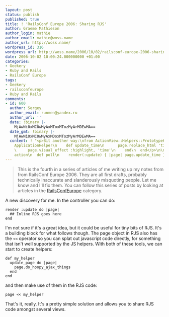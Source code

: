 ```yaml
---
layout: post
status: publish
published: true
title: ! 'RailsConf Europe 2006: Sharing RJS'
author: Graeme Mathieson
author_login: mathie
author_email: mathie@woss.name
author_url: http://woss.name/
wordpress_id: 316
wordpress_url: http://woss.name/2006/10/02/railsconf-europe-2006-sharing-rjs/
date: 2006-10-02 10:00:24.000000000 +01:00
categories:
- Geekery
- Ruby and Rails
- RailsConf Europe
tags:
- Geekery
- railsconfeurope
- Ruby and Rails
comments:
- id: 600
  author: Sergey
  author_email: runmen@yandex.ru
  author_url: ''
  date: !binary |-
    MjAwNi0xMC0wMyAxMToxMTozMyArMDEwMA==
  date_gmt: !binary |-
    MjAwNi0xMC0wMyAxMDoxMTozMyArMDEwMA==
  content: ! "<p>Bit another way:\nfrom ActionView::Helpers::PrototypeHelper::JavaScriptGenerator::GeneratorMethods</p>\n\n<p>module
    ApplicationHelper\n    def update_time\n      page.replace_html 'time', Time.now.to_s(:db)\n
    \     page.visual_effect :highlight, 'time'\n    end\n  end</p>\n\n<p># Controller
    action\n  def poll\n    render(:update) { |page| page.update_time }\n  end</p>"
---
```

> This is the fourth in a series of articles of me writing up my notes from
> from RailsConf Europe 2006. They are all first drafts, probably
> technically inaccurate and slanderously misquoting people. Let me know
> and I'll fix them.  You can follow this series of posts by looking at
> articles in the [RailsConfEurope](/index.php?s=RailsConf+Europe+2006)
> category.

A new discovery for me.  In the controller you can do:

    render :update do |page|
      ## Inline RJS goes here
    end

I'm not sure if it's a great idea, but it could be useful for tiny bits of
RJS. It's a building block for what follows though. The page object in RJS
also has the `<<` operator so you can splat out javascript code directly, for
something that isn't well supported by the JS helpers. With both of these
tools, we can start to create helpers:

    def my_helper
      update_page do |page|
        page.do_hoopy_ajax_things
      end
    end

and then make use of them in the RJS code:

    page << my_helper

That's it, really. It's a pretty simple solution and allows you to share RJS
code amongst several views.
